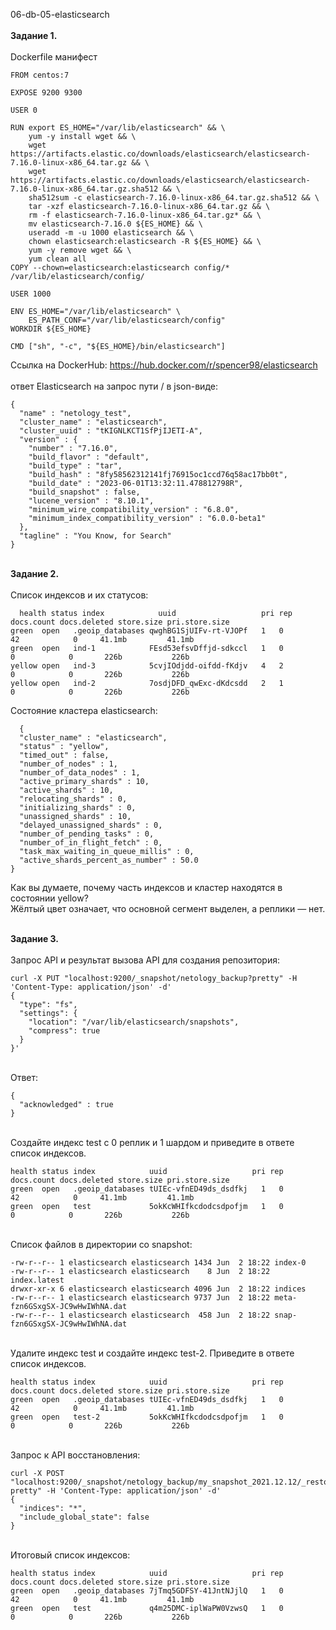 <a name="db1"></a>06-db-05-elasticsearch <br> <br>
<b>Задание 1. </b> <br> <br>
Dockerfile манифест <br>
```
FROM centos:7

EXPOSE 9200 9300

USER 0

RUN export ES_HOME="/var/lib/elasticsearch" && \
    yum -y install wget && \
    wget https://artifacts.elastic.co/downloads/elasticsearch/elasticsearch-7.16.0-linux-x86_64.tar.gz && \
    wget https://artifacts.elastic.co/downloads/elasticsearch/elasticsearch-7.16.0-linux-x86_64.tar.gz.sha512 && \
    sha512sum -c elasticsearch-7.16.0-linux-x86_64.tar.gz.sha512 && \
    tar -xzf elasticsearch-7.16.0-linux-x86_64.tar.gz && \
    rm -f elasticsearch-7.16.0-linux-x86_64.tar.gz* && \
    mv elasticsearch-7.16.0 ${ES_HOME} && \
    useradd -m -u 1000 elasticsearch && \
    chown elasticsearch:elasticsearch -R ${ES_HOME} && \
    yum -y remove wget && \
    yum clean all
COPY --chown=elasticsearch:elasticsearch config/* /var/lib/elasticsearch/config/

USER 1000

ENV ES_HOME="/var/lib/elasticsearch" \
    ES_PATH_CONF="/var/lib/elasticsearch/config"
WORKDIR ${ES_HOME}

CMD ["sh", "-c", "${ES_HOME}/bin/elasticsearch"]
```
Ссылка на DockerHub: https://hub.docker.com/r/spencer98/elasticsearch <br> <br> 
ответ Elasticsearch на запрос пути / в json-виде:
```
{
  "name" : "netology_test",
  "cluster_name" : "elasticsearch",
  "cluster_uuid" : "tKIGNLKCT1SfPjIJETI-A",
  "version" : {
    "number" : "7.16.0",
    "build_flavor" : "default",
    "build_type" : "tar",
    "build_hash" : "8fy58562312141fj76915oc1ccd76q58ac17bb0t",
    "build_date" : "2023-06-01T13:32:11.478812798R",
    "build_snapshot" : false,
    "lucene_version" : "8.10.1",
    "minimum_wire_compatibility_version" : "6.8.0",
    "minimum_index_compatibility_version" : "6.0.0-beta1"
  },
  "tagline" : "You Know, for Search"
}
```
<br>
<b>Задание 2. </b> <br> <br>
Cписок индексов и их статусов: <br>

```
  health status index            uuid                   pri rep docs.count docs.deleted store.size pri.store.size
green  open   .geoip_databases qwghBG1SjUIFv-rt-VJOPf   1   0         42            0     41.1mb         41.1mb
green  open   ind-1            FEsd53efsvDffjd-sdkccl   1   0          0            0       226b           226b
yellow open   ind-3            5cvjIOdjdd-oifdd-fKdjv   4   2          0            0       226b           226b
yellow open   ind-2            7osdjDFD_qwExc-dKdcsdd   2   1          0            0       226b           226b
```
Cостояние кластера elasticsearch: <br>

```
  {
  "cluster_name" : "elasticsearch",
  "status" : "yellow",
  "timed_out" : false,
  "number_of_nodes" : 1,
  "number_of_data_nodes" : 1,
  "active_primary_shards" : 10,
  "active_shards" : 10,
  "relocating_shards" : 0,
  "initializing_shards" : 0,
  "unassigned_shards" : 10,
  "delayed_unassigned_shards" : 0,
  "number_of_pending_tasks" : 0,
  "number_of_in_flight_fetch" : 0,
  "task_max_waiting_in_queue_millis" : 0,
  "active_shards_percent_as_number" : 50.0
}
```
Как вы думаете, почему часть индексов и кластер находятся в состоянии yellow? <br>
Жёлтый цвет означает, что основной сегмент выделен, а реплики — нет. <br> <br>

<b>Задание 3. </b> <br> <br>
Запрос API и результат вызова API для создания репозитория: <br>

```
curl -X PUT "localhost:9200/_snapshot/netology_backup?pretty" -H 'Content-Type: application/json' -d'
{
  "type": "fs",
  "settings": {
    "location": "/var/lib/elasticsearch/snapshots",
    "compress": true
  }
}'
```
<br>
Ответ:

```
{
  "acknowledged" : true
}
```
<br>
Создайте индекс test с 0 реплик и 1 шардом и приведите в ответе список индексов. <br>

```
health status index            uuid                   pri rep docs.count docs.deleted store.size pri.store.size
green  open   .geoip_databases tUIEc-vfnED49ds_dsdfkj   1   0         42            0     41.1mb         41.1mb
green  open   test             5okKcWHIfkcdodcsdpofjm   1   0          0            0       226b           226b
```
<br>
Cписок файлов в директории со snapshot:

```
-rw-r--r-- 1 elasticsearch elasticsearch 1434 Jun  2 18:22 index-0
-rw-r--r-- 1 elasticsearch elasticsearch    8 Jun  2 18:22 index.latest
drwxr-xr-x 6 elasticsearch elasticsearch 4096 Jun  2 18:22 indices
-rw-r--r-- 1 elasticsearch elasticsearch 9737 Jun  2 18:22 meta-fzn6GSxgSX-JC9wHwIWhNA.dat
-rw-r--r-- 1 elasticsearch elasticsearch  458 Jun  2 18:22 snap-fzn6GSxgSX-JC9wHwIWhNA.dat
```
<br>
Удалите индекс test и создайте индекс test-2. Приведите в ответе список индексов.

```
health status index            uuid                   pri rep docs.count docs.deleted store.size pri.store.size
green  open   .geoip_databases tUIEc-vfnED49ds_dsdfkj   1   0         42            0     41.1mb         41.1mb
green  open   test-2           5okKcWHIfkcdodcsdpofjm   1   0          0            0       226b           226b
```
<br>
Запрос к API восстановления: <br>

```
curl -X POST "localhost:9200/_snapshot/netology_backup/my_snapshot_2021.12.12/_restore?pretty" -H 'Content-Type: application/json' -d'
{
  "indices": "*",
  "include_global_state": false
}
```
<br>
Итоговый список индексов:

```
health status index            uuid                   pri rep docs.count docs.deleted store.size pri.store.size
green  open   .geoip_databases 7jTmq5GDFSY-41JntNJjlQ   1   0         42            0     41.1mb         41.1mb
green  open   test             q4m25DMC-iplWaPW0VzwsQ   1   0          0            0       226b           226b
```
